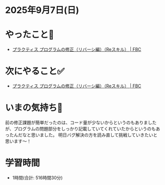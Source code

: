 # 2025年9月7日(日)

# やったこと📝

- [プラクティス プログラムの修正（リバーシ編）（Reスキル） \| FBC](https://bootcamp.fjord.jp/practices/321)

# 次にやること✅

- [プラクティス プログラムの修正（リバーシ編）（Reスキル） \| FBC](https://bootcamp.fjord.jp/practices/321)

# いまの気持ち🫶

前の修正課題が簡単だったのは、コード量が少ないからというのもありましたが、プログラムの問題部分をしっかり記載していてくれていたからというのもあったんだなと思いました。
明日バグ解決の方を読み直して挑戦していきたいと思います〜！

# 学習時間

- 1時間(合計: 516時間30分)
